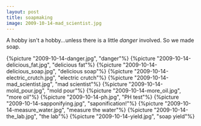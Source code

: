 ```yaml
---
layout: post
title: soapmaking 
image: 2009-10-14-mad_scientist.jpg
---
```


A hobby isn't a hobby...unless there is a little *danger* involved. So we made soap.

{%picture "2009-10-14-danger.jpg", "danger"%}
{%picture "2009-10-14-delicious_fat.jpg", "delicious fat"%}
{%picture "2009-10-14-delicious_soap.jpg", "delicious soap"%}
{%picture "2009-10-14-electric_crutch.jpg", "electric crutch"%}
{%picture "2009-10-14-mad_scientist.jpg", "mad scientist"%}
{%picture "2009-10-14-mold_pour.jpg", "mold pour"%}
{%picture "2009-10-14-more_oil.jpg", "more oil"%}
{%picture "2009-10-14-ph.jpg", "PH test"%}
{%picture "2009-10-14-sapponifying.jpg", "saponification!"%}
{%picture "2009-10-14-measure_water.jpg", "measure the water"%}
{%picture "2009-10-14-the_lab.jpg", "the lab"%}
{%picture "2009-10-14-yield.jpg", "soap yield"%}
